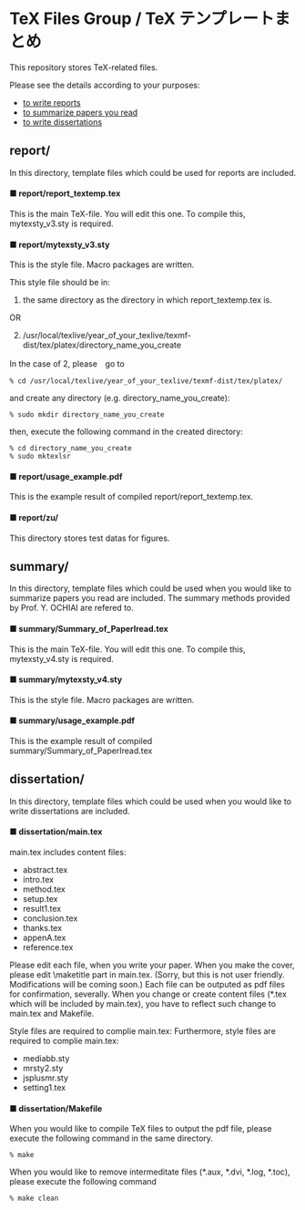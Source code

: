 # TeX Files Group / TeX テンプレートまとめ
This repository stores TeX-related files.

Please see the details according to your purposes:

- <a href="# report/">to write reports</a>
- <a href="#summary/">to summarize papers you read</a>
- <a href="#dissertation/">to write dissertations</a>

## report/
In this directory, 
template files which could be used for reports are included.

#### ■ report/report_textemp.tex
This is the main TeX-file. 
You will edit this one. 
To compile this, mytexsty_v3.sty is required.

#### ■ report/mytexsty_v3.sty
This is the style file. 
Macro packages are written. 

This style file should be in:

1. the same directory as the directory in which report_textemp.tex is.

OR

2. /usr/local/texlive/year_of_your_texlive/texmf-dist/tex/platex/directory_name_you_create

In the case of 2, please　go to

    % cd /usr/local/texlive/year_of_your_texlive/texmf-dist/tex/platex/

and create any directory (e.g. directory_name_you_create):

    % sudo mkdir directory_name_you_create

then, execute the following command in the created directory:

    % cd directory_name_you_create
    % sudo mktexlsr

#### ■ report/usage_example.pdf
This is the example result of compiled report/report_textemp.tex.

#### ■ report/zu/
This directory stores test datas for figures.

## summary/
In this directory, 
template files which could be used when you would like to summarize papers you read are included. 
The summary methods provided by Prof. Y. OCHIAI are refered to.

#### ■ summary/Summary_of_PaperIread.tex
This is the main TeX-file. 
You will edit this one. 
To compile this, mytexsty_v4.sty is required.

#### ■ summary/mytexsty_v4.sty
This is the style file. 
Macro packages are written. 

#### ■ summary/usage_example.pdf
This is the example result of compiled summary/Summary_of_PaperIread.tex

## dissertation/
In this directory, 
template files which could be used when you would like to write dissertations 
are included. 

#### ■ dissertation/main.tex
main.tex includes content files: 

- abstract.tex
- intro.tex
- method.tex
- setup.tex
- result1.tex
- conclusion.tex
- thanks.tex
- appenA.tex
- reference.tex

Please edit each file, when you write your paper. 
When you make the cover, 
please edit \maketitle part in main.tex. 
(Sorry, but this is not user friendly. Modifications will be coming soon.) 
Each file can be outputed as pdf files for confirmation, severally. 
When you change or create content files (\*.tex which will be included by main.tex), 
you have to reflect such change to main.tex and Makefile.

Style files are required to complie main.tex: 
Furthermore, style files are required to complie main.tex: 

- mediabb.sty
- mrsty2.sty
- jsplusmr.sty
- setting1.tex

#### ■ dissertation/Makefile
When you would like to compile TeX files to output the pdf file, 
please execute the following command in the same directory. 

    % make

When you would like to remove intermeditate files 
(\*.aux, \*.dvi, \*.log, \*.toc), 
please execute the following command

    % make clean
